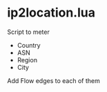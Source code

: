 ip2location.lua
===================

Script to meter
 - Country 
 - ASN
 - Region 
 - City


Add Flow edges  to each  of them 
